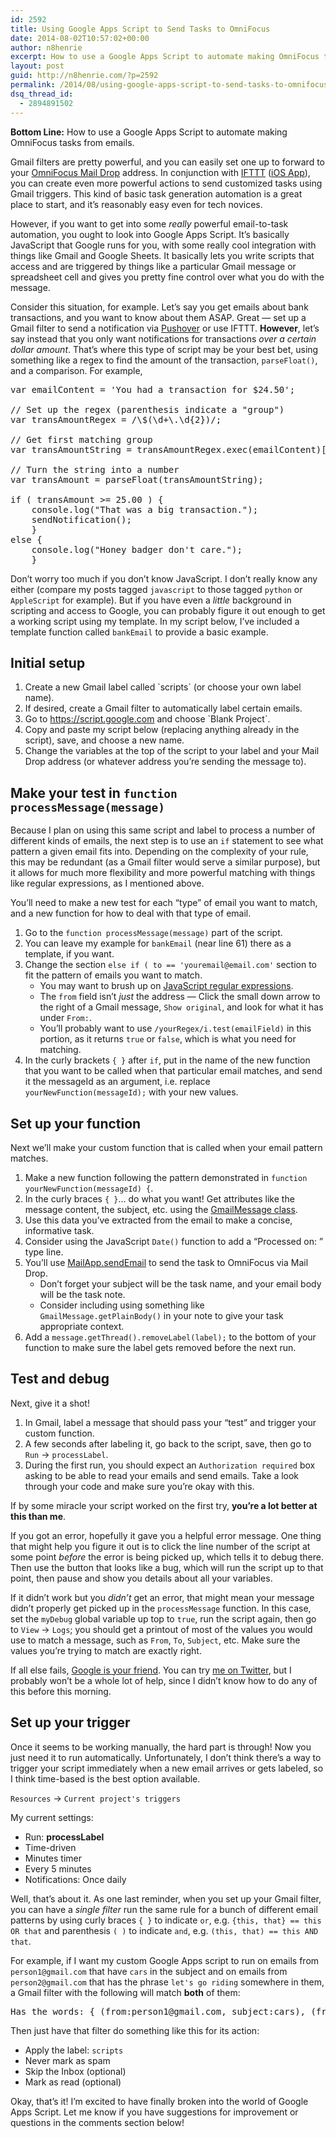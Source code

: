 ```yaml
---
id: 2592
title: Using Google Apps Script to Send Tasks to OmniFocus
date: 2014-08-02T10:57:02+00:00
author: n8henrie
excerpt: How to use a Google Apps Script to automate making OmniFocus tasks from emails.
layout: post
guid: http://n8henrie.com/?p=2592
permalink: /2014/08/using-google-apps-script-to-send-tasks-to-omnifocus/
dsq_thread_id:
  - 2894891502
---
```

**Bottom Line:** How to use a Google Apps Script to automate making OmniFocus tasks from emails.<!--more-->

Gmail filters are pretty powerful, and you can easily set one up to forward to your <a target="_blank" href="http://support.omnigroup.com/omnifocus-mail-drop" title="OmniFocus Mail Drop - Support - The Omni Group">OmniFocus Mail Drop</a> address. In conjunction with <a target="_blank" href="https://ifttt.com/" title="IFTTT: Put the internet to work for you.">IFTTT</a> (<a target="_blank" href="https://itunes.apple.com/us/app/ifttt/id660944635?mt=8&uo=4&at=10l5H6" title="IFTTT">iOS App</a>), you can create even more powerful actions to send customized tasks using Gmail triggers. This kind of basic task generation automation is a great place to start, and it&#8217;s reasonably easy even for tech novices.

However, if you want to get into some _really_ powerful email-to-task automation, you ought to look into Google Apps Script. It&#8217;s basically JavaScript that Google runs for you, with some really cool integration with things like Gmail and Google Sheets. It basically lets you write scripts that access and are triggered by things like a particular Gmail message or spreadsheet cell and gives you pretty fine control over what you do with the message.

Consider this situation, for example. Let&#8217;s say you get emails about bank transactions, and you want to know about them ASAP. Great &#8212; set up a Gmail filter to send a notification via <a target="_blank" href="https://itunes.apple.com/us/app/pushover-notifications/id506088175?mt=8&uo=4&at=10l5H6" title="Pushover Notifications">Pushover</a> or use IFTTT. **However**, let&#8217;s say instead that you only want notifications for transactions _over a certain dollar amount_. That&#8217;s where this type of script may be your best bet, using something like a regex to find the amount of the transaction, `parseFloat()`, and a comparison. For example, 

<pre>var emailContent = 'You had a transaction for $24.50';

// Set up the regex (parenthesis indicate a "group")
var transAmountRegex = /\$(\d+\.\d{2})/;

// Get first matching group
var transAmountString = transAmountRegex.exec(emailContent)[1];

// Turn the string into a number
var transAmount = parseFloat(transAmountString);

if ( transAmount >= 25.00 ) {
    console.log("That was a big transaction.");
    sendNotification();
    }
else {
    console.log("Honey badger don't care.");
    }
</pre>

Don&#8217;t worry too much if you don&#8217;t know JavaScript. I don&#8217;t really know any either (compare my posts tagged `javascript` to those tagged `python` or `AppleScript` for example). But if you have even a _little_ background in scripting and access to Google, you can probably figure it out enough to get a working script using my template. In my script below, I&#8217;ve included a template function called `bankEmail` to provide a basic example.

## Initial setup

  1. Create a new Gmail label called \`scripts\` (or choose your own label name).
  2. If desired, create a Gmail filter to automatically label certain emails.
  3. Go to <a target="_blank" href="https://script.google.com">https://script.google.com</a> and choose \`Blank Project\`.
  4. Copy and paste my script below (replacing anything already in the script), save, and choose a new name.
  5. Change the variables at the top of the script to your label and your Mail Drop address (or whatever address you&#8217;re sending the message to).

## Make your test in `function processMessage(message)`

Because I plan on using this same script and label to process a number of different kinds of emails, the next step is to use an `if` statement to see what pattern a given email fits into. Depending on the complexity of your rule, this may be redundant (as a Gmail filter would serve a similar purpose), but it allows for much more flexibility and more powerful matching with things like regular expressions, as I mentioned above.

You&#8217;ll need to make a new test for each &#8220;type&#8221; of email you want to match, and a new function for how to deal with that type of email.

  1. Go to the `function processMessage(message)` part of the script.
  2. You can leave my example for `bankEmail` (near line 61) there as a template, if you want.
  3. Change the section `else if ( to == 'youremail@email.com'` section to fit the pattern of emails you want to match. 
      * You may want to brush up on <a target="_blank" href="http://www.w3schools.com/js/js_regexp.asp">JavaScript regular expressions</a>.
      * The `from` field isn&#8217;t _just_ the address &#8212; Click the small down arrow to the right of a Gmail message, `Show original`, and look for what it has under `From:`.
      * You&#8217;ll probably want to use `/yourRegex/i.test(emailField)` in this portion, as it returns `true` or `false`, which is what you need for matching.
  4. In the curly brackets `{ }` after `if`, put in the name of the new function that you want to be called when that particular email matches, and send it the messageId as an argument, i.e. replace `yourNewFunction(messageId);` with your new values.

## Set up your function

Next we&#8217;ll make your custom function that is called when your email pattern matches. 

  1. Make a new function following the pattern demonstrated in `function yourNewFunction(messageId) {`. 
  2. In the curly braces `{ }`&#8230; do what you want! Get attributes like the message content, the subject, etc. using the <a target="_blank" href="https://developers.google.com/apps-script/reference/gmail/gmail-message">GmailMessage class</a>.
  3. Use this data you&#8217;ve extracted from the email to make a concise, informative task.
  4. Consider using the JavaScript `Date()` function to add a &#8220;Processed on: &#8221; type line.
  5. You&#8217;ll use <a target="_blank" href="https://developers.google.com/apps-script/reference/mail/mail-app">MailApp.sendEmail</a> to send the task to OmniFocus via Mail Drop. 
      * Don&#8217;t forget your subject will be the task name, and your email body will be the task note.
      * Consider including using something like `GmailMessage.getPlainBody()` in your note to give your task appropriate context.
  6. Add a `message.getThread().removeLabel(label);` to the bottom of your function to make sure the label gets removed before the next run. 

## Test and debug

Next, give it a shot!

  1. In Gmail, label a message that should pass your &#8220;test&#8221; and trigger your custom function.
  2. A few seconds after labeling it, go back to the script, save, then go to `Run` -> `processLabel`.
  3. During the first run, you should expect an `Authorization required` box asking to be able to read your emails and send emails. Take a look through your code and make sure you&#8217;re okay with this.

If by some miracle your script worked on the first try, **you&#8217;re a lot better at this than me**.

If you got an error, hopefully it gave you a helpful error message. One thing that might help you figure it out is to click the line number of the script at some point _before_ the error is being picked up, which tells it to debug there. Then use the button that looks like a bug, which will run the script up to that point, then pause and show you details about all your variables.

If it didn&#8217;t work but you _didn&#8217;t_ get an error, that might mean your message didn&#8217;t properly get picked up in the `processMessage` function. In this case, set the `myDebug` global variable up top to `true`, run the script again, then go to `View` -> `Logs`; you should get a printout of most of the values you would use to match a message, such as `From`, `To`, `Subject`, etc. Make sure the values you&#8217;re trying to match are exactly right.

If all else fails, <a target="_blank" href="http://n8h.me/1lkah2D">Google is your friend</a>. You can try <a target="_blank" href="https://twitter.com/n8henrie">me on Twitter</a>, but I probably won&#8217;t be a whole lot of help, since I didn&#8217;t know how to do any of this before this morning.

## Set up your trigger

Once it seems to be working manually, the hard part is through! Now you just need it to run automatically. Unfortunately, I don&#8217;t think there&#8217;s a way to trigger your script immediately when a new email arrives or gets labeled, so I think time-based is the best option available.

`Resources` -> `Current project's triggers`

My current settings:

  * Run: **processLabel**
  * Time-driven
  * Minutes timer
  * Every 5 minutes
  * Notifications: Once daily

Well, that&#8217;s about it. As one last reminder, when you set up your Gmail filter, you can have a _single filter_ run the same rule for a bunch of different email patterns by using curly braces `{ }` to indicate `or`, e.g. `{this, that} == this OR that` and parenthesis `( )` to indicate `and`, e.g. `(this, that) == this AND that`.

For example, if I want my custom Google Apps script to run on emails from `person1@gmail.com` that have `cars` in the subject and on emails from `person2@gmail.com` that has the phrase `let's go riding` somewhere in them, a Gmail filter with the following will match **both** of them:

<pre>Has the words: { (from:person1@gmail.com, subject:cars), (from:person2@gmail.com, "let's go riding") }
</pre>

Then just have that filter do something like this for its action:

  * Apply the label: `scripts`
  * Never mark as spam
  * Skip the Inbox (optional)
  * Mark as read (optional)

Okay, that&#8217;s it! I&#8217;m excited to have finally broken into the world of Google Apps Script. Let me know if you have suggestions for improvement or questions in the comments section below!